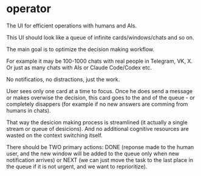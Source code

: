 # operator
The UI for efficient operations with humans and AIs.

This UI should look like a queue of infinite cards/windows/chats and so on.

The main goal is to optimize the decision making workflow.

For example it may be 100-1000 chats with real people in Telegram, VK, X. Or just as many chats with AIs or Claude Code/Codex etc.

No notificatios, no distractions, just the work.

User sees only one card at a time to focus. Once he does send a message or makes overwise the decision, this card goes to the and of the queue - or completely disappers (for example if no new answers are comming from humans in chats).

That way the desicion making process is streamlined (it actually a single stream or queue of desicions). And no additional cognitive resources are wasted on the context switching itself.

There should be TWO primary actions: DONE (reponse made to the human user, and the new window will be added to the queue only when new notification arrives) or NEXT (we can just move the task to the last place in the queue if it is not urgent, and we want to reprioritize).
